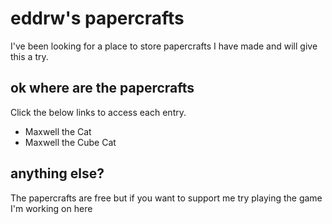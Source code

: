 # eddrw's papercrafts

I've been looking for a place to store papercrafts I have made and will give this a try.

## ok where are the papercrafts

Click the below links to access each entry.

- Maxwell the Cat
- Maxwell the Cube Cat

## anything else?

The papercrafts are free but if you want to support me try playing the game I'm working on here
